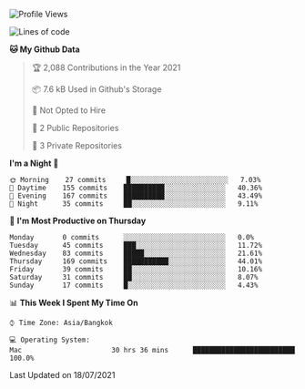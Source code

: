 <!--START_SECTION:waka-->
![Profile Views](http://img.shields.io/badge/Profile%20Views-1-blue)

![Lines of code](https://img.shields.io/badge/From%20Hello%20World%20I%27ve%20Written-18509%20lines%20of%20code-blue)

**🐱 My Github Data** 

> 🏆 2,088 Contributions in the Year 2021
 > 
> 📦 7.6 kB Used in Github's Storage 
 > 
> 🚫 Not Opted to Hire
 > 
> 📜 2 Public Repositories 
 > 
> 🔑 3 Private Repositories  
 > 
**I'm a Night 🦉** 

```text
🌞 Morning    27 commits     █░░░░░░░░░░░░░░░░░░░░░░░░   7.03% 
🌆 Daytime    155 commits    ██████████░░░░░░░░░░░░░░░   40.36% 
🌃 Evening    167 commits    ██████████░░░░░░░░░░░░░░░   43.49% 
🌙 Night      35 commits     ██░░░░░░░░░░░░░░░░░░░░░░░   9.11%

```
📅 **I'm Most Productive on Thursday** 

```text
Monday       0 commits      ░░░░░░░░░░░░░░░░░░░░░░░░░   0.0% 
Tuesday      45 commits     ███░░░░░░░░░░░░░░░░░░░░░░   11.72% 
Wednesday    83 commits     █████░░░░░░░░░░░░░░░░░░░░   21.61% 
Thursday     169 commits    ███████████░░░░░░░░░░░░░░   44.01% 
Friday       39 commits     ██░░░░░░░░░░░░░░░░░░░░░░░   10.16% 
Saturday     31 commits     ██░░░░░░░░░░░░░░░░░░░░░░░   8.07% 
Sunday       17 commits     █░░░░░░░░░░░░░░░░░░░░░░░░   4.43%

```


📊 **This Week I Spent My Time On** 

```text
⌚︎ Time Zone: Asia/Bangkok

💻 Operating System: 
Mac                      30 hrs 36 mins      █████████████████████████   100.0%

```


 Last Updated on 18/07/2021
<!--END_SECTION:waka-->